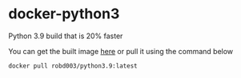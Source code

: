 # docker-python3
Python 3.9 build that is 20% faster

You can get the built image [here](https://hub.docker.com/r/robd003/python3.9) or pull it using the command below

    docker pull robd003/python3.9:latest
